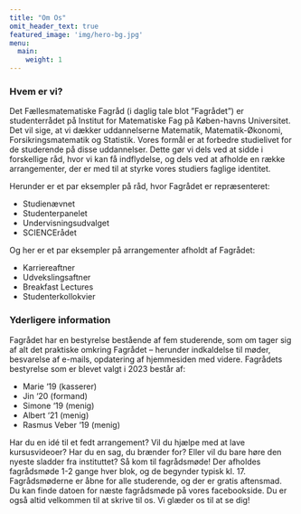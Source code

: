 ```yaml
---
title: "Om Os"
omit_header_text: true
featured_image: 'img/hero-bg.jpg'
menu:
  main:
    weight: 1
---
```


### Hvem er vi?
Det Fællesmatematiske Fagråd (i daglig tale blot ”Fagrådet”) er studenterrådet på Institut for Matematiske Fag på Køben-havns Universitet. Det vil sige, at vi dækker uddannelserne Matematik, Matematik-Økonomi, Forsikringsmatematik og Statistik. Vores formål er at forbedre studielivet for de studerende på disse uddannelser. Dette gør vi dels ved at sidde i forskellige råd, hvor vi kan få indflydelse, og dels ved at afholde en række arrangementer, der er med til at styrke vores studiers faglige identitet.

Herunder er et par eksempler på råd, hvor Fagrådet er repræsenteret:
- Studienævnet
- Studenterpanelet
- Undervisningsudvalget
- SCIENCErådet


Og her er et par eksempler på arrangementer afholdt af Fagrådet:
- Karriereaftner
- Udvekslingsaftner
- Breakfast Lectures
- Studenterkollokvier

### Yderligere information
Fagrådet har en bestyrelse bestående af fem studerende, som om tager sig af alt det praktiske omkring Fagrådet – herunder indkaldelse til møder, besvarelse af e-mails, opdatering af hjemmesiden med videre. Fagrådets bestyrelse som er blevet valgt i 2023 består af:

- Marie ‘19 (kasserer)
- Jin ‘20 (formand)
- Simone ‘19 (menig)
- Albert ‘21 (menig)
- Rasmus Veber ‘19 (menig)

Har du en idé til et fedt arrangement? Vil du hjælpe med at lave kursusvideoer? Har du en sag, du brænder for? Eller vil du bare høre den nyeste sladder fra instituttet? Så kom til fagrådsmøde! Der afholdes fagrådsmøde 1-2 gange hver blok, og de begynder typisk kl. 17. Fagrådsmøderne er åbne for alle studerende, og der er gratis aftensmad. Du kan finde datoen for næste fagrådsmøde på vores facebookside. Du er også altid velkommen til at skrive til os. Vi glæder os til at se dig!

